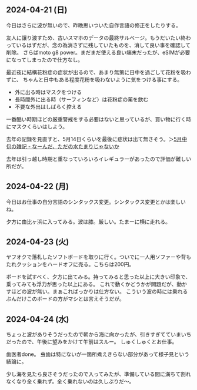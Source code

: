 ## 2024-04-21 (日)

今日はさらに波が無いので、昨晩思いついた自作言語の修正をしたりする。

友人に譲り渡すため、古いスマホのデータの最終サルベージ。もうだいたい終わっているはずだが、念の為消さずに残していたものを、消して良い事を確認して削除。
さらばmoto g8 power。まだまだ使える良い端末だったが、eSIMが必要になってしまったので仕方なし。

最近夜に結構花粉症の症状が出るので、あまり無策に日中を過ごして花粉を吸わずに、
ちゃんと日中もある程度花粉を吸わないように気をつける事にする。

- 外に出る時はマスクをつける
- 長時間外に出る時（サーフィンなど）は花粉症の薬を飲む
- 不要な外出はしばらく控える

一番酷い時期ほどの厳重警戒をする必要はないと思っているが、買い物に行く時にマスクくらいはしよう。

去年の記録を見直すと、5月14日くらいを最後に症状は出て無さそう。＞[5月中旬の雑記 - なーんだ、ただの水たまりじゃないか](https://karino2.github.io/2023/05/21/may02_dailylife.html)

去年は引っ越し時期と重なっていろいろイレギュラーがあったので評価が難しい所だが。

## 2024-04-22 (月)

今日はお仕事の自分言語のシンタックス変更。シンタックス変更とかは楽しいね。

夕方に由比ヶ浜に入ってみる。波は膝。厳しい。たまーに横に走れる。

## 2024-04-23 (火)

ヤフオクで落札したソフトボードを取りに行く。ついでに一人用ソファーや背もたれクッションをハードオフに売る。こちらは200円。

ボードを試すべく、夕方に出てみる。持ってみると思った以上に大きい印象で、乗ってみても浮力が思った以上にある。
これで動くかどうかが問題だが、動かすほどの波が無い。まぁこればっかりは仕方ない。
こういう波の時には乗れるぶんだけこのボードの方がマシとは言えそうだが。

## 2024-04-24 (水)

ちょっと波がありそうだったので朝から海に向かったが、引きすぎてていまいちだったので、午後に望みをかけて午前はスルー。
しゅくしゅくとお仕事。

歯医者done。
虫歯は特にないが一箇所煮えきらない部分があって様子見という結論に。

少し海を見たら良さそうだったので入ってみたが、準備している間に満ちて割れなくなり全く乗れず。全く乗れないのは久しぶりだ〜。